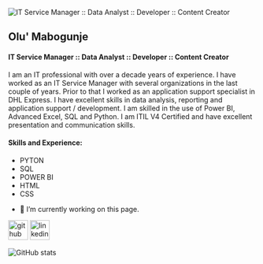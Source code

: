 ![IT Service Manager :: Data Analyst :: Developer :: Content Creator](https://pbs.twimg.com/profile_banners/123693137/1711483978/1080x360)

## Olu' Mabogunje

#### IT Service Manager :: Data Analyst :: Developer :: Content Creator

I am an IT professional with over a decade years of experience.  I have worked as an IT Service Manager with several organizations in the last couple of years.  Prior to that I worked as an application support specialist in DHL Express.  I have excellent skills in data analysis, reporting and application support / development.  I am skilled in the use of Power BI, Advanced Excel, SQL and Python. I am ITIL V4 Certified and have excellent presentation and communication skills.


#### Skills and Experience: 
* PYTON
* SQL
* POWER BI
* HTML
* CSS

- 🔭 I’m currently working on this page. 


[<img src='https://cdn.jsdelivr.net/npm/simple-icons@3.0.1/icons/github.svg' alt='github' height='40'>](https://github.com/omabogun)  [<img src='https://cdn.jsdelivr.net/npm/simple-icons@3.0.1/icons/linkedin.svg' alt='linkedin' height='40'>](https://www.linkedin.com/in/olu-mabogunje/)  

![GitHub stats](https://github-readme-stats.vercel.app/api?username=omabogun&show_icons=true)  

